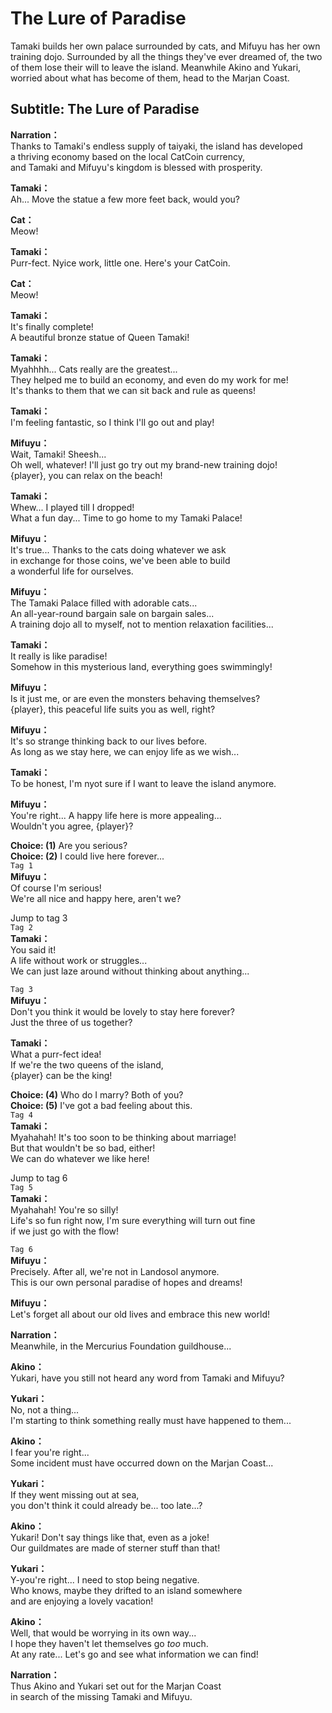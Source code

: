 # The Lure of Paradise
Tamaki builds her own palace surrounded by cats, and Mifuyu has her own training dojo. Surrounded by all the things they've ever dreamed of, the two of them lose their will to leave the island. Meanwhile Akino and Yukari, worried about what has become of them, head to the Marjan Coast.
  
## Subtitle: The Lure of Paradise
  
**Narration：**  
Thanks to Tamaki's endless supply of taiyaki, the island has developed  
a thriving economy based on the local CatCoin currency,  
and Tamaki and Mifuyu's kingdom is blessed with prosperity.  
  
**Tamaki：**  
Ah... Move the statue a few more feet back, would you?  
  
**Cat：**  
Meow!  
  
**Tamaki：**  
Purr-fect. Nyice work, little one. Here's your CatCoin.  
  
**Cat：**  
Meow!  
  
**Tamaki：**  
It's finally complete!  
A beautiful bronze statue of Queen Tamaki!  
  
**Tamaki：**  
Myahhhh... Cats really are the greatest...  
They helped me to build an economy, and even do my work for me!  
It's thanks to them that we can sit back and rule as queens!  
  
**Tamaki：**  
I'm feeling fantastic, so I think I'll go out and play!  
  
**Mifuyu：**  
Wait, Tamaki! Sheesh...  
Oh well, whatever! I'll just go try out my brand-new training dojo!  
{player}, you can relax on the beach!  
  
**Tamaki：**  
Whew... I played till I dropped!  
What a fun day... Time to go home to my Tamaki Palace!  
  
**Mifuyu：**  
It's true... Thanks to the cats doing whatever we ask  
in exchange for those coins, we've been able to build  
a wonderful life for ourselves.  
  
**Mifuyu：**  
The Tamaki Palace filled with adorable cats...  
An all-year-round bargain sale on bargain sales...  
A training dojo all to myself, not to mention relaxation facilities...  
  
**Tamaki：**  
It really is like paradise!  
Somehow in this mysterious land, everything goes swimmingly!  
  
**Mifuyu：**  
Is it just me, or are even the monsters behaving themselves?  
{player}, this peaceful life suits you as well, right?  
  
**Mifuyu：**  
It's so strange thinking back to our lives before.  
As long as we stay here, we can enjoy life as we wish...  
  
**Tamaki：**  
To be honest, I'm nyot sure if I want to leave the island anymore.  
  
**Mifuyu：**  
You're right... A happy life here is more appealing...  
Wouldn't you agree, {player}?  
  
**Choice: (1)**  Are you serious?  
**Choice: (2)**  I could live here forever...  
`Tag 1`  
**Mifuyu：**  
Of course I'm serious!  
We're all nice and happy here, aren't we?  
  
Jump to tag 3  
`Tag 2`  
**Tamaki：**  
You said it!  
A life without work or struggles...  
We can just laze around without thinking about anything...  
  
`Tag 3`  
**Mifuyu：**  
Don't you think it would be lovely to stay here forever?  
Just the three of us together?  
  
**Tamaki：**  
What a purr-fect idea!  
If we're the two queens of the island,  
{player} can be the king!  
  
**Choice: (4)**  Who do I marry? Both of you?  
**Choice: (5)**  I've got a bad feeling about this.  
`Tag 4`  
**Tamaki：**  
Myahahah! It's too soon to be thinking about marriage!  
But that wouldn't be so bad, either!  
We can do whatever we like here!  
  
Jump to tag 6  
`Tag 5`  
**Tamaki：**  
Myahahah! You're so silly!  
Life's so fun right now, I'm sure everything will turn out fine  
if we just go with the flow!  
  
`Tag 6`  
**Mifuyu：**  
Precisely. After all, we're not in Landosol anymore.  
This is our own personal paradise of hopes and dreams!  
  
**Mifuyu：**  
Let's forget all about our old lives and embrace this new world!  
  
**Narration：**  
Meanwhile, in the Mercurius Foundation guildhouse...  
  
**Akino：**  
Yukari, have you still not heard any word from Tamaki and Mifuyu?  
  
**Yukari：**  
No, not a thing...  
I'm starting to think something really must have happened to them...  
  
**Akino：**  
I fear you're right...  
Some incident must have occurred down on the Marjan Coast...  
  
**Yukari：**  
If they went missing out at sea,  
you don't think it could already be... too late...?  
  
**Akino：**  
Yukari! Don't say things like that, even as a joke!  
Our guildmates are made of sterner stuff than that!  
  
**Yukari：**  
Y-you're right... I need to stop being negative.  
Who knows, maybe they drifted to an island somewhere  
and are enjoying a lovely vacation!  
  
**Akino：**  
Well, that would be worrying in its own way...  
I hope they haven't let themselves go *too* much.  
At any rate... Let's go and see what information we can find!  
  
**Narration：**  
Thus Akino and Yukari set out for the Marjan Coast  
in search of the missing Tamaki and Mifuyu.  
